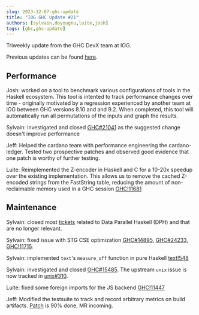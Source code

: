 ```yaml
---
slug: 2023-12-07-ghc-update
title: "IOG GHC Update #21"
authors: [sylvain,doyougnu,luite,josh]
tags: [ghc,ghc-update]
---
```


Triweekly update from the GHC DevX team at IOG.

<!-- truncate -->

Previous updates can be found [here](https://engineering.iog.io/tags/ghc-update).

## Performance

Josh: worked on a tool to benchmark various configurations of tools in the Haskell ecosystem.
This tool is intented to track performance changes over time - originally motivated by a
regression experienced by another team at IOG between GHC versions 8.10 and and 9.2. When
completed, this tool will automatically run all permutations of the inputs and graph the results.

Sylvain: investigated and closed [GHC#21041](https://gitlab.haskell.org/ghc/ghc/-/issues/21041) as the suggested change doesn't improve performance

Jeff: Helped the cardano team with performance engineering the cardano-ledger. Tested two prospective patches and observed good evidence that one patch is worthy of further testing. 

Luite: Reimplemented the Z-encoder in Haskell and C for a 10-20x speedup over the
existing implementation. This allows us to remove the cached Z-encoded strings from the
FastString table, reducing the amount of non-reclaimable memory used in a GHC
session [GHC!11681](https://gitlab.haskell.org/ghc/ghc/-/merge_requests/11681)

## Maintenance

Sylvain: closed most
[tickets](https://gitlab.haskell.org/groups/ghc/-/issues/?label_name%5B%5D=Data%20Parallel%20Haskell)
related to Data Parallel Haskell (DPH) and that are no longer relevant.

Sylvain: fixed issue with STG CSE optimization [GHC#14895](https://gitlab.haskell.org/ghc/ghc/-/issues/14895),
[GHC#24233](https://gitlab.haskell.org/ghc/ghc/-/issues/24233), [GHC!11715](https://gitlab.haskell.org/ghc/ghc/-/merge_requests/11715).

Sylvain: implemented `text`'s `measure_off` function in pure Haskell [text!548](https://github.com/haskell/text/pull/548)

Sylvain: investigated and closed [GHC#15485](https://gitlab.haskell.org/ghc/ghc/-/issues/15485). The upstream `unix` issue is now tracked in [unix#310](https://github.com/haskell/unix/issues/310).

Luite: fixed some foreign imports for the JS backend [GHC!11447](https://gitlab.haskell.org/ghc/ghc/-/merge_requests/11447)

Jeff: Modified the testsuite to track and record arbitrary metrics on bulid artifacts. [Patch](https://gitlab.haskell.org/ghc/ghc/-/merge_requests/11551) is 90% done, MR incoming.
